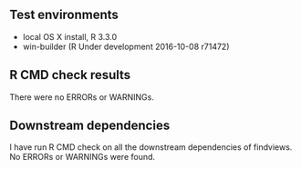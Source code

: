 ## Test environments
* local OS X install, R 3.3.0
* win-builder (R Under development 2016-10-08 r71472)

## R CMD check results
There were no ERRORs or WARNINGs.

## Downstream dependencies
I have run R CMD check on all the downstream dependencies of findviews.
No ERRORs or WARNINGs were found.
